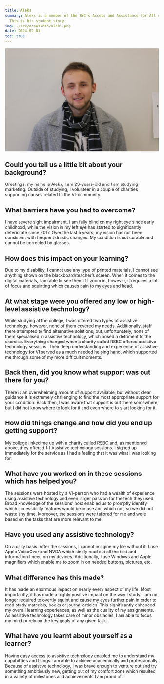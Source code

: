 ```yaml
---
title: Aleks
summary: Aleks is a member of the BYC's Access and Assistance for All campaign.
  This is his student story.
img: ./src/aaaAssets/aleks.png
date: 2024-02-01
toc: true
---
```

![Aleks](src/aaaAssets/aleks.jpg)

## Could you tell us a little bit about your background?

Greetings, my name is Aleks, I am 23-years-old and I am studying marketing. Outside of studying, I volunteer in a couple of charities supporting causes related to the VI-community. 

## What barriers have you had to overcome?

I have severe sight impairment. I am fully blind on my right eye since early childhood, while the vision in my left eye has started to significantly deteriorate since 2017. Over the last 5 years, my vision has not been consistent with frequent drastic changes. My condition is not curable and cannot be corrected by glasses.

## How does this impact on your learning?

Due to my disability, I cannot use any type of printed materials, I cannot see anything shown on the blackboard/teacher’s screen. When it comes to the digital materials, I am able to see them if I zoom in, however, it requires a lot of focus and squinting which causes pain to my eyes and head.

## At what stage were you offered any low or high-level assistive technology?

While studying at the college, I was offered two types of assistive technology, however, none of them covered my needs. Additionally, staff there attempted to find alternative solutions, but, unfortunately, none of them specialised in assistive technology, which posed a detriment to the exercise. 
Everything changed when a charity called RSBC offered assistive technology sessions. Their deep understanding and experience of assistive technology for VI served as a much needed helping hand, which supported me through some of my more difficult moments.

## Back then, did you know what support was out there for you?

There is an overwhelming amount of support available, but without clear guidance it is extremely challenging to find the most appropriate support for your condition. Back then, I was aware that support is out there somewhere, but I did not know where to look for it and even where to start looking for it.

## How did things change and how did you end up getting support?

My college linked me up with a charity called RSBC and, as mentioned above, they offered 1:1 Assistive technology sessions. I signed up immediately for the service as I had a feeling that it was what I was looking for. 

## What have you worked on in these sessions which has helped you?

The sessions were hosted by a VI-person who had a wealth of experience using assistive technology and even larger passion for the tech they used. Broad knowledge of the sessions’ host enabled us to promptly identify which accessibility features would be in use and which not, so we did not waste any time. 
Moreover, the sessions were tailored for me and were based on the tasks that are more relevant to me. 

## Have you used any assistive technology?

On a daily basis. After the sessions, I cannot imagine my life without it. I use Apple VoiceOver and NVDA which kindly read out all the text and information I need on my devices. Additionally, I use Windows and Apple magnifiers which enable me to zoom in on needed buttons, pictures, etc.

## What difference has this made?

It has made an enormous impact on nearly every aspect of my life. Most importantly, it has made a highly positive impact on the way I study. I am no longer required to overtly squint and cause my eyes further pain in order to read study materials, books or journal articles. This significantly enhanced my overall learning experiences, as well as the quality of my assignments. As assistive technology takes care of minor obstacles, I am able to focus my mind purely on the key goals of any given task.

## What have you learnt about yourself as a learner?

Having easy access to assistive technology enabled me to understand my capabilities and things I am able to achieve academically and professionally. Because of assistive technology, I was brave enough to venture out and try something ambitiously new, getting out of my comfort zone which resulted in a variety of milestones and achievements I am proud of.

